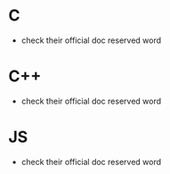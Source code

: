 # C
- check their official doc reserved word
# C++
- check their official doc reserved word
# JS
- check their official doc reserved word